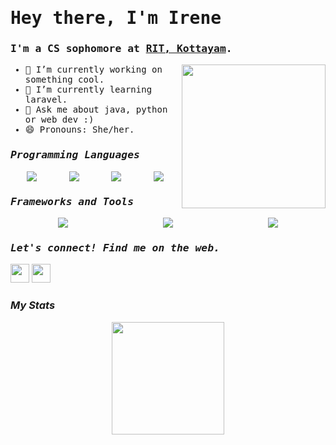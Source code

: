<samp>
    <h1> Hey there, I'm Irene </h1>
    <h3> I'm a CS sophomore at <a href="http://www.rit.ac.in/">RIT, Kottayam</a>.</h3>
    <img align='right' src="https://media.giphy.com/media/ieyl9zmCjO4b4t6qoY/giphy.gif" width="230">
    <ul>
        <li>🔭 I’m currently working on something cool.</li>
        <li>🌱 I’m currently learning laravel.</li>
        <li>💬 Ask me about java, python or web dev :)</li>
        <li>😄 Pronouns: She/her.</li>
    </ul>

<h3> <i>Programming Languages</i> </h3>

<div style="display: flex; justify-content: space-around">
<img src="https://img.shields.io/badge/java-brown.svg?&style=for-the-badge&logo=java&logoColor=white" />
<img src="https://img.shields.io/badge/javascript-yellow.svg?&style=for-the-badge&logo=javascript&logoColor=white" />
<img src="https://img.shields.io/badge/python-darkblue.svg?&style=for-the-badge&logo=python&logoColor=white" />
<img src="https://img.shields.io/badge/php-blue.svg?&style=for-the-badge&logo=php&logoColor=white" />
</div>

<h3> <i>Frameworks and Tools</i></h3>

<div style="display: flex; justify-content: space-around">
<img src="https://img.shields.io/badge/svelte-orange.svg?&style=for-the-badge&logo=svelte&logoColor=white" />
<img src="https://img.shields.io/badge/django-darkgreen.svg?&style=for-the-badge&logo=django&logoColor=white" />
<img src="https://img.shields.io/badge/flutter-lightblue.svg?&style=for-the-badge&logo=flutter&logoColor=white" />
</div>

<h3> <i>Let's connect! Find me on the web.</i> </h3>
</samp>

[<img height="30" src = "https://img.shields.io/badge/gmail-c14438?&style=for-the-badge&logo=gmail&logoColor=white">][gmail] 
[<img height="30" src="https://img.shields.io/badge/linkedin-blue.svg?&style=for-the-badge&logo=linkedin&logoColor=white" />][linkedin]
<br />

<h3> <i>My Stats</i> </h3>
<div style="display: flex; justify-content: space-around">
    <img src="https://github-readme-stats-drab-iota.vercel.app/api?username=irenekurien&count_private=true&show_icons=true&layout=compact&hide_border=true&theme=nightowl&bg_color=0D1117" height="180px" />
<!-- 
<img align="left" alt="Irene's Language Stats" src="https://github-readme-stats.vercel.app/api/top-langs/?username=irenekurien&langs_count=10&count_private=true&show_icons=true&layout=compact&hide=html%22&hide_border=true&theme=nightowl&bg_color=0D1117" />  -->
</div>
</details>

[linkedin]: https://www.linkedin.com/in/ireneanna/
[gmail]: irenekurien01@gmail.com
